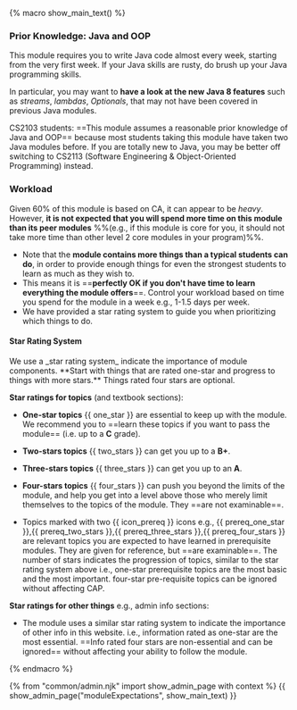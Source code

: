 {% macro show_main_text() %} 
<div id="main">

### Prior Knowledge: Java and OOP

This module requires you to write Java code almost every week, starting from the very first week. If your Java skills are rusty, do brush up your Java programming skills.

In particular, you may want to **have a look at the new Java 8 features** such as _streams_, _lambdas_, _Optionals_, that may not have been covered in previous Java modules.

CS2103 students: ==This module assumes a reasonable prior knowledge of Java and OOP== because most students taking this module have taken two Java modules before. If you are totally new to Java, you may be better off switching to CS2113 (Software Engineering & Object-Oriented Programming) instead.

### Workload

Given 60% of this module is based on CA, it can appear to be _heavy_. However, **it is not expected that you will spend more time on this module than its peer modules** %%(e.g., if this module is core for you, it should not take more time than other level 2 core modules in your program)%%. 
* Note that the **module contains more things than a typical students can do**, in order to provide enough things for even the strongest students to learn as much as they wish to. 
* This means it is ==**perfectly OK if you don't have time to learn everything the module offers**==. Control your workload based on time you spend for the module in a week e.g., 1-1.5 days per week.
* We have provided a star rating system to guide you when prioritizing which things to do.

<div id="starRatingSystem">

#### Star Rating System

<div class="indented">

<p class="lead"><md>We use a _star rating system_ indicate the importance of module components. **Start with things that are rated one-star and progress to things with more stars.** Things rated four stars are optional.</md></p>

**Star ratings for topics** (and textbook sections):

* **One-star topics** {{ one_star }} are essential to keep up with the module. We recommend you to ==learn these topics if you want to pass the module== (i.e. up to a **C** grade).
* **Two-stars topics** {{ two_stars }} can get you up to a **B+**.
* **Three-stars topics** {{ three_stars }} can get you up to an **A**.
* **Four-stars topics** {{ four_stars }} can push you beyond the limits of the module, and help you get into a level above those who merely limit themselves to the topics of the module. They ==are not examinable==.

* Topics marked with two {{ icon_prereq }} icons e.g., {{ prereq_one_star }},{{ prereq_two_stars }},{{ prereq_three_stars }},{{ prereq_four_stars }} are relevant topics you are expected to have learned in prerequisite modules. They are given for reference, but ==are examinable==. The number of stars indicates the progression of topics, similar to the star rating system above i.e., one-star prerequisite topics are the most basic and the most important. four-star pre-requisite topics can be ignored without affecting CAP.

**Star ratings for other things** e.g., admin info sections:

* The module uses a similar star rating system to indicate the importance of other info in this website. i.e., information rated as one-star are the most essential. ==Info rated four stars are non-essential and can be ignored== without affecting your ability to follow the module.

</div>
</div>

</div>
{% endmacro %} 


{% from "common/admin.njk" import show_admin_page with context %}
{{ show_admin_page("moduleExpectations", show_main_text) }}
